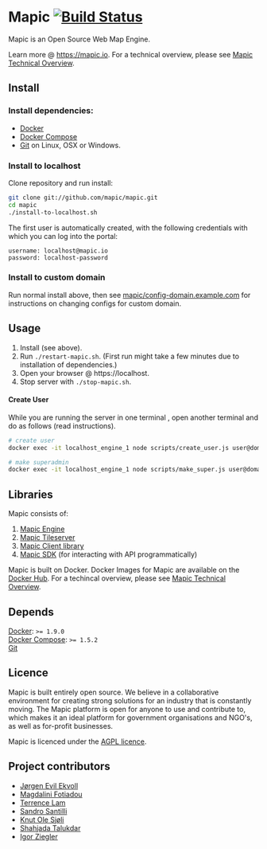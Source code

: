 
# Mapic [![Build Status](https://travis-ci.org/mapic/mapic.png)](https://travis-ci.org/mapic/mapic)

Mapic is an Open Source Web Map Engine. 

Learn more @ https://mapic.io. For a technical overview, please see [Mapic Technical Overview](https://github.com/mapic/mapic/wiki/Mapic-Techincal-Overview).

## Install

### Install dependencies: 
- [Docker](https://docs.docker.com/engine/installation/)
- [Docker Compose](https://docs.docker.com/compose/install/) 
- [Git](https://git-scm.com/book/en/v2/Getting-Started-Installing-Git) on Linux, OSX or Windows.

### Install to localhost
Clone repository and run install:
```bash
git clone git://github.com/mapic/mapic.git
cd mapic
./install-to-localhost.sh
```

The first user is automatically created, with the following credentials with which you can log into the portal:
```
username: localhost@mapic.io
password: localhost-password
```

### Install to custom domain
Run normal install above, then see [mapic/config-domain.example.com](https://github.com/mapic/config-domain.example.com) for instructions on changing configs for custom domain.


## Usage
1. Install (see above).
2. Run `./restart-mapic.sh`. (First run might take a few minutes due to installation of dependencies.)
3. Open your browser @ https://localhost.
4. Stop server with `./stop-mapic.sh`.

#### Create User
While you are running the server in one terminal , open another terminal and do as follows (read instructions).

```bash
# create user
docker exec -it localhost_engine_1 node scripts/create_user.js user@domain.com username firstName lastName [optional password]

# make superadmin
docker exec -it localhost_engine_1 node scripts/make_super.js user@domain.com
```

## Libraries
Mapic consists of:   
1. [Mapic Engine](https://github.com/mapic/engine)  
2. [Mapic Tileserver](https://github.com/mapic/mile)    
3. [Mapic Client library](https://github.com/mapic/mapic.js)    
4. [Mapic SDK](https://github.com/mapic/sdk) (for interacting with API programmatically)

Mapic is built on Docker. Docker Images for Mapic are available on the [Docker Hub](https://hub.docker.com/u/mapic/).
For a techincal overview, please see [Mapic Technical Overview](https://github.com/mapic/mapic/wiki/Mapic-Techincal-Overview).

## Depends
[Docker](https://docs.docker.com/engine/installation/): `>= 1.9.0`  
[Docker Compose](https://docs.docker.com/compose/install/): `>= 1.5.2`  
[Git](https://git-scm.com/book/en/v2/Getting-Started-Installing-Git)

## Licence
Mapic is built entirely open source. We believe in a collaborative environment for creating strong solutions for an industry that is constantly moving. The Mapic platform is open for anyone to use and contribute to, which makes it an ideal platform for government organisations and NGO's, as well as for-profit businesses.

Mapic is licenced under the [AGPL licence](https://github.com/mapic/mapic/blob/master/LICENCE).

## Project contributors
- [Jørgen Evil Ekvoll](https://github.com/jorgenevil)
- [Magdalini Fotiadou](https://github.com/mft74)
- [Terrence Lam](https://github.com/skyuplam)
- [Sandro Santilli](https://github.com/strk)
- [Knut Ole Sjøli](https://github.com/knutole)
- [Shahjada Talukdar](https://github.com/destromas1)
- [Igor Ziegler](https://github.com/igorziegler)
